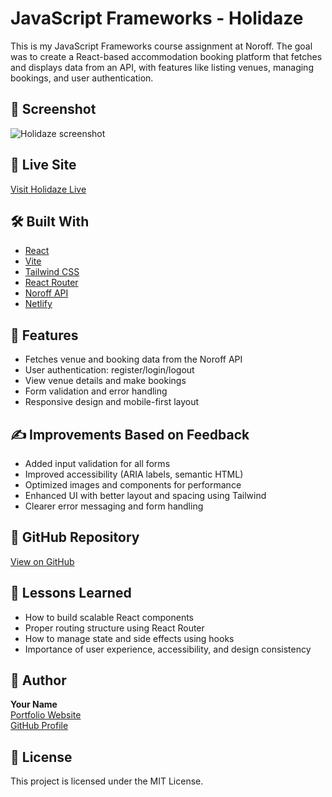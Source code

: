 # JavaScript Frameworks - Holidaze

This is my JavaScript Frameworks course assignment at Noroff. The goal was to create a React-based accommodation booking platform that fetches and displays data from an API, with features like listing venues, managing bookings, and user authentication.

## 📸 Screenshot

![Holidaze screenshot](./public/screenshot.jpg)

## 🚀 Live Site

[Visit Holidaze Live](https://your-live-site.netlify.app)

## 🛠️ Built With

- [React](https://reactjs.org/)
- [Vite](https://vitejs.dev/)
- [Tailwind CSS](https://tailwindcss.com/)
- [React Router](https://reactrouter.com/)
- [Noroff API](https://api.noroff.dev/)
- [Netlify](https://www.netlify.com/)

## 📁 Features

- Fetches venue and booking data from the Noroff API
- User authentication: register/login/logout
- View venue details and make bookings
- Form validation and error handling
- Responsive design and mobile-first layout

## ✍️ Improvements Based on Feedback

- Added input validation for all forms
- Improved accessibility (ARIA labels, semantic HTML)
- Optimized images and components for performance
- Enhanced UI with better layout and spacing using Tailwind
- Clearer error messaging and form handling

## 🔗 GitHub Repository

[View on GitHub](https://github.com/yourusername/jsfw-holidaze)

## 📌 Lessons Learned

- How to build scalable React components
- Proper routing structure using React Router
- How to manage state and side effects using hooks
- Importance of user experience, accessibility, and design consistency

## 👤 Author

**Your Name**  
[Portfolio Website](https://your-portfolio-site.com)  
[GitHub Profile](https://github.com/yourusername)

## 📄 License

This project is licensed under the MIT License.
